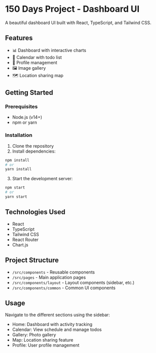 # 150 Days Project - Dashboard UI

A beautiful dashboard UI built with React, TypeScript, and Tailwind CSS.

## Features

- 📊 Dashboard with interactive charts
- 📅 Calendar with todo list
- 👤 Profile management
- 🖼️ Image gallery
- 🗺️ Location sharing map

## Getting Started

### Prerequisites

- Node.js (v14+)
- npm or yarn

### Installation

1. Clone the repository
2. Install dependencies:

```bash
npm install
# or
yarn install
```

3. Start the development server:

```bash
npm start
# or
yarn start
```

## Technologies Used

- React
- TypeScript
- Tailwind CSS
- React Router
- Chart.js

## Project Structure

- `/src/components` - Reusable components
- `/src/pages` - Main application pages
- `/src/components/layout` - Layout components (sidebar, etc.)
- `/src/components/common` - Common UI components

## Usage

Navigate to the different sections using the sidebar:

- Home: Dashboard with activity tracking
- Calendar: View schedule and manage todos
- Gallery: Photo gallery
- Map: Location sharing feature
- Profile: User profile management
